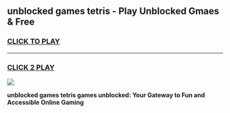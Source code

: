 
## unblocked games tetris - Play Unblocked Gmaes & Free
<h3>
<a href="https://premium.freeplayer.one?title=unblocked_games_tetris&ref=19F">CLICK TO PLAY</a></h3>
<hr>

<h3>
<a href="https://premium.freeplayer.one?title=unblocked_games_tetris&ref=19F">CLICK 2 PLAY</a>
  
</h3>

<a href="https://premium.freeplayer.one?title=unblocked_games_tetris&ref=19F/"><img src="https://clearcache.store/games.png"></a>


**unblocked games tetris games unblocked: Your Gateway to Fun and Accessible Online Gaming**
